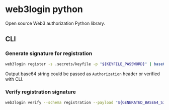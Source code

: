 # web3login python

Open source Web3 authorization Python library.

## CLI

### Generate signature for registration

```bash
web3login register -s .secrets/keyfile -p "${KEYFILE_PASSWORD}" | base64 -w 0
```

Output base64 string could be passed as `Authorization` header or verified with CLI.

### Verify registration signature

```bash
web3login verify --schema registration --payload "${GENERATED_BASE64_SIGNATURE}"
```
